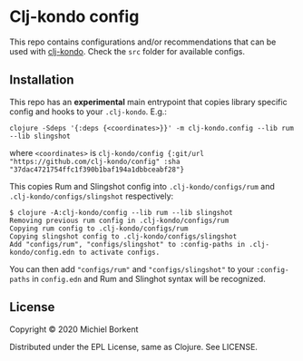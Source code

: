 # Clj-kondo config

This repo contains configurations and/or recommendations that can be used with
[clj-kondo](https://github.com/borkdude/clj-kondo/). Check the `src` folder for available configs.

## Installation

This repo has an **experimental** main entrypoint that copies library specific config and hooks to your `.clj-kondo`. E.g.:

``` shell
clojure -Sdeps '{:deps {<coordinates>}}' -m clj-kondo.config --lib rum --lib slingshot
```

where `<coordinates>` is `clj-kondo/config {:git/url "https://github.com/clj-kondo/config" :sha "37dac4721754ffc1f390b1baf194a1dbbceabf28"}`

This copies Rum and Slingshot config into `.clj-kondo/configs/rum` and `.clj-kondo/configs/slingshot` respectively:

``` shell
$ clojure -A:clj-kondo/config --lib rum --lib slingshot
Removing previous rum config in .clj-kondo/configs/rum
Copying rum config to .clj-kondo/configs/rum
Copying slingshot config to .clj-kondo/configs/slingshot
Add "configs/rum", "configs/slingshot" to :config-paths in .clj-kondo/config.edn to activate configs.
```

You can then add `"configs/rum"` and `"configs/slingshot"`  to your `:config-paths` in `config.edn` and Rum and Slinghot syntax will be recognized.

## License

Copyright © 2020 Michiel Borkent

Distributed under the EPL License, same as Clojure. See LICENSE.
